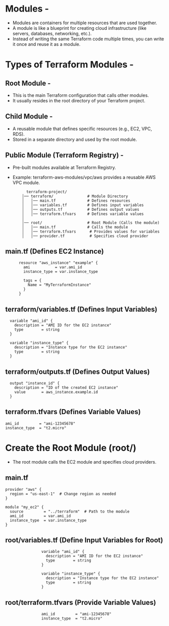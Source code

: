 # Modules -
- Modules are containers for multiple resources that are used together.
- A module is like a blueprint for creating cloud infrastructure (like servers, databases, networking, etc.).
- Instead of writing the same Terraform code multiple times, you can write it once and reuse it as a module.

# Types of Terraform Modules -
## Root Module -
- This is the main Terraform configuration that calls other modules.
- It usually resides in the root directory of your Terraform project.

## Child Module -
- A reusable module that defines specific resources (e.g., EC2, VPC, RDS).
- Stored in a separate directory and used by the root module.

## Public Module (Terraform Registry) -
- Pre-built modules available at Terraform Registry.
- Example: terraform-aws-modules/vpc/aws provides a reusable AWS VPC module.

          
            terraform-project/
          │── terraform/               # Module Directory
          │   │── main.tf              # Defines resources
          │   │── variables.tf         # Defines input variables
          │   │── outputs.tf           # Defines output values
          │   │── terraform.tfvars     # Defines variable values
          │
          │── root/                    # Root Module (Calls the module)
          │   │── main.tf              # Calls the module
          │   │── terraform.tfvars      # Provides values for variables
          │   │── provider.tf           # Specifies cloud provider




## main.tf (Defines EC2 Instance)

          resource "aws_instance" "example" {
            ami           = var.ami_id
            instance_type = var.instance_type
          
            tags = {
              Name = "MyTerraformInstance"
            }
          }

          
## terraform/variables.tf (Defines Input Variables)

      variable "ami_id" {
        description = "AMI ID for the EC2 instance"
        type        = string
      }
      
      variable "instance_type" {
        description = "Instance type for the EC2 instance"
        type        = string
      }


## terraform/outputs.tf (Defines Output Values)

      output "instance_id" {
        description = "ID of the created EC2 instance"
        value       = aws_instance.example.id
      }
## terraform.tfvars (Defines Variable Values)

    ami_id         = "ami-12345678"
    instance_type  = "t2.micro"


# Create the Root Module (root/)
- The root module calls the EC2 module and specifies cloud providers.

## main.tf 

    provider "aws" {
      region = "us-east-1"  # Change region as needed
    }
    
    module "my_ec2" {
      source         = "../terraform"  # Path to the module
      ami_id         = var.ami_id
      instance_type  = var.instance_type
    }

 
## root/variables.tf (Define Input Variables for Root)

                    variable "ami_id" {
                      description = "AMI ID for the EC2 instance"
                      type        = string
                    }
                    
                    variable "instance_type" {
                      description = "Instance type for the EC2 instance"
                      type        = string
                    }

                    
## root/terraform.tfvars (Provide Variable Values)

                    ami_id         = "ami-12345678"
                    instance_type  = "t2.micro"













  
